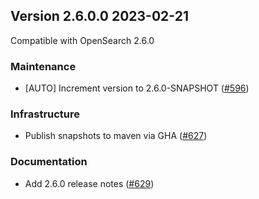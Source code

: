 ## Version 2.6.0.0 2023-02-21

Compatible with OpenSearch 2.6.0

### Maintenance
* [AUTO] Increment version to 2.6.0-SNAPSHOT ([#596](https://github.com/opensearch-project/notifications/pull/596))

### Infrastructure
* Publish snapshots to maven via GHA ([#627](https://github.com/opensearch-project/notifications/pull/627))

### Documentation
* Add 2.6.0 release notes ([#629](https://github.com/opensearch-project/notifications/pull/629))
